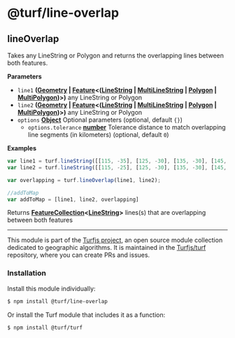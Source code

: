 # @turf/line-overlap

<!-- Generated by documentation.js. Update this documentation by updating the source code. -->

## lineOverlap

Takes any LineString or Polygon and returns the overlapping lines between both features.

**Parameters**

-   `line1` **([Geometry][1] \| [Feature][2]&lt;([LineString][3] \| [MultiLineString][4] \| [Polygon][5] \| [MultiPolygon][6])>)** any LineString or Polygon
-   `line2` **([Geometry][1] \| [Feature][2]&lt;([LineString][3] \| [MultiLineString][4] \| [Polygon][5] \| [MultiPolygon][6])>)** any LineString or Polygon
-   `options` **[Object][7]** Optional parameters (optional, default `{}`)
    -   `options.tolerance` **[number][8]** Tolerance distance to match overlapping line segments (in kilometers) (optional, default `0`)

**Examples**

```javascript
var line1 = turf.lineString([[115, -35], [125, -30], [135, -30], [145, -35]]);
var line2 = turf.lineString([[115, -25], [125, -30], [135, -30], [145, -25]]);

var overlapping = turf.lineOverlap(line1, line2);

//addToMap
var addToMap = [line1, line2, overlapping]
```

Returns **[FeatureCollection][9]&lt;[LineString][3]>** lines(s) that are overlapping between both features

[1]: https://tools.ietf.org/html/rfc7946#section-3.1

[2]: https://tools.ietf.org/html/rfc7946#section-3.2

[3]: https://tools.ietf.org/html/rfc7946#section-3.1.4

[4]: https://tools.ietf.org/html/rfc7946#section-3.1.5

[5]: https://tools.ietf.org/html/rfc7946#section-3.1.6

[6]: https://tools.ietf.org/html/rfc7946#section-3.1.7

[7]: https://developer.mozilla.org/docs/Web/JavaScript/Reference/Global_Objects/Object

[8]: https://developer.mozilla.org/docs/Web/JavaScript/Reference/Global_Objects/Number

[9]: https://tools.ietf.org/html/rfc7946#section-3.3

<!-- This file is automatically generated. Please don't edit it directly:
if you find an error, edit the source file (likely index.js), and re-run
./scripts/generate-readmes in the turf project. -->

---

This module is part of the [Turfjs project](http://turfjs.org/), an open source
module collection dedicated to geographic algorithms. It is maintained in the
[Turfjs/turf](https://github.com/Turfjs/turf) repository, where you can create
PRs and issues.

### Installation

Install this module individually:

```sh
$ npm install @turf/line-overlap
```

Or install the Turf module that includes it as a function:

```sh
$ npm install @turf/turf
```
